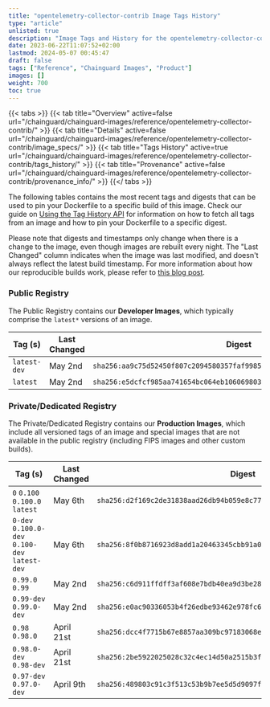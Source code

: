 ```yaml
---
title: "opentelemetry-collector-contrib Image Tags History"
type: "article"
unlisted: true
description: "Image Tags and History for the opentelemetry-collector-contrib Chainguard Image"
date: 2023-06-22T11:07:52+02:00
lastmod: 2024-05-07 00:45:47
draft: false
tags: ["Reference", "Chainguard Images", "Product"]
images: []
weight: 700
toc: true
---
```


{{< tabs >}}
{{< tab title="Overview" active=false url="/chainguard/chainguard-images/reference/opentelemetry-collector-contrib/" >}}
{{< tab title="Details" active=false url="/chainguard/chainguard-images/reference/opentelemetry-collector-contrib/image_specs/" >}}
{{< tab title="Tags History" active=true url="/chainguard/chainguard-images/reference/opentelemetry-collector-contrib/tags_history/" >}}
{{< tab title="Provenance" active=false url="/chainguard/chainguard-images/reference/opentelemetry-collector-contrib/provenance_info/" >}}
{{</ tabs >}}

The following tables contains the most recent tags and digests that can be used to pin your Dockerfile to a specific build of this image. Check our guide on [Using the Tag History API](/chainguard/chainguard-images/using-the-tag-history-api/) for information on how to fetch all tags from an image and how to pin your Dockerfile to a specific digest.

Please note that digests and timestamps only change when there is a change to the image, even though images are rebuilt every night. The "Last Changed" column indicates when the image was last modified, and doesn't always reflect the latest build timestamp. For more information about how our reproducible builds work, please refer to [this blog post](https://www.chainguard.dev/unchained/reproducing-chainguards-reproducible-image-builds).

### Public Registry
The Public Registry contains our **Developer Images**, which typically comprise the `latest*` versions of an image.

| Tag (s)       | Last Changed | Digest                                                                    |
|---------------|--------------|---------------------------------------------------------------------------|
|  `latest-dev` | May 2nd      | `sha256:aa9c75d52450f807c2094580357faf99851f7d5d59f245b16b4c7488186b2706` |
|  `latest`     | May 2nd      | `sha256:e5dcfcf985aa741654bc064eb1060698038e80c279b32a16f6442028d474bc5b` |


### Private/Dedicated Registry
The Private/Dedicated Registry contains our **Production Images**, which include all versioned tags of an image and special images that are not available in the public registry (including FIPS images and other custom builds).

| Tag (s)                                         | Last Changed | Digest                                                                    |
|-------------------------------------------------|--------------|---------------------------------------------------------------------------|
|  `0` `0.100` `0.100.0` `latest`                 | May 6th      | `sha256:d2f169c2de31838aad26db94b059e8c774f5fe501266760233fe697c857c6da3` |
|  `0-dev` `0.100.0-dev` `0.100-dev` `latest-dev` | May 6th      | `sha256:8f0b8716923d8add1a20463345cbb91a09b4d6c7be7f9dd41c9ef89f05b24868` |
|  `0.99.0` `0.99`                                | May 2nd      | `sha256:c6d911ffdff3af608e7bdb40ea9d3be28c82c81ac3f8f80941fa1ab2bb483b0e` |
|  `0.99-dev` `0.99.0-dev`                        | May 2nd      | `sha256:e0ac90336053b4f26edbe93462e978fc65dec7cd59fad0d045d702001385a955` |
|  `0.98` `0.98.0`                                | April 21st   | `sha256:dcc4f7715b67e8857aa309bc97183068e8096de000c3585c6f357fb9324bf876` |
|  `0.98.0-dev` `0.98-dev`                        | April 21st   | `sha256:2be5922025028c32c4ec14d50a2515b3ff3b477bad612f4b724a3dfaaecb30fc` |
|  `0.97-dev` `0.97.0-dev`                        | April 9th    | `sha256:489803c91c3f513c53b9b7ee5d5d9097fc15e90a05c123ed9892a9d3db511587` |

